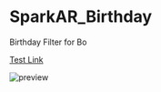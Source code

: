 # SparkAR_Birthday
Birthday Filter for Bo

[Test Link](https://www.instagram.com/ar/206335131687003/?ch=OTBlYjcwZjRiMjk0MTM4OTBlMDc1YTE1ZTU0ZDhhNDY%3D)

![preview](https://miro.medium.com/max/640/0*h8YkKfhTdYlVXvkN.gif)
